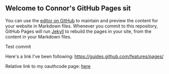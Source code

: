 ## Welcome to Connor's GitHub Pages sit

You can use the [editor on GitHub](https://github.com/connorsadler/connorsadler.github.io/edit/main/index.md) to maintain and preview the content for your website in Markdown files.
Whenever you commit to this repository, GitHub Pages will run [Jekyll](https://jekyllrb.com/) to rebuild the pages in your site, from the content in your Markdown files.

Test commit

Here's a link I've been following: https://guides.github.com/features/pages/

Relative link to my oauthcode page: [here](oauthcode.md)
